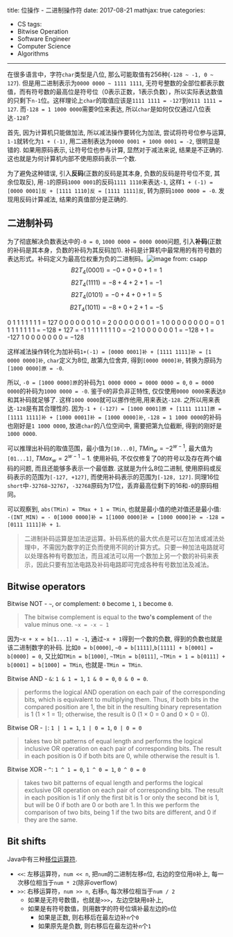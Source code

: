 title: 位操作 - 二进制操作符
date: 2017-08-21
mathjax: true
categories:
- CS
tags:
- Bitwise Operation
- Software Engineer
- Computer Science
- Algorithms
---
在很多语言中，字符`char`类型是八位, 那么可能取值有256种(`-128 ~ -1, 0 ~ 127`). 但是用二进制表示为`0000 0000 ~ 1111 1111`, 无符号整数的全部位都表示数值，而有符号数的最高位是符号位（0表示正数，1表示负数），所以实际表达数值的只剩下`n-1`位。这样理论上`char`的取值应该是`1111 1111 = -127`到`0111 1111 = 127`. 而`-128 = 1 1000 0000`需要9位来表达, 所以`char`是如何仅仅通过八位表达`-128`?
<!-- more -->

首先, 因为计算机只能做加法, 所以减法操作要转化为加法, 尝试将符号位参与运算, `1-1`就转化为`1 + (-1)`, 用二进制表达为`0000 0001 + 1000 0001 = -2`, 很明显是错的. 如果用原码表示, 让符号位也参与计算, 显然对于减法来说, 结果是不正确的. 这也就是为何计算机内部不使用原码表示一个数.

为了避免这种错误, 引入**反码**(正数的反码是其本身, 负数的反码是符号位不变, 其余位取反), 用`-1`的原码`1000 0001`的反码`1111 1110`来表达`-1`, 这样`1 + (-1) = [0000 0001]反 + [1111 1110]反 = [1111 1111]反`, 转为原码`1000 0000 = -0`. 发现用反码计算减法, 结果的真值部分是正确的.

## 二进制补码
为了彻底解决负数表达中的`-0 = 0`, `1000 0000 = 0000 0000`问题, 引入**补码**(正数的补码是其本身，负数的补码为其反码加1). 补码是计算机中最常用的有符号数的表达形式。补码定义为最高位权重为负的二进制码。![](/images/two's_complement.png "image from: csapp")
$$ B2T_4(0001) = -0 + 0 + 0 + 1 = 1 $$
$$ B2T_4(1111) = -8 + 4 + 2 + 1 = -1 $$
$$ B2T_4(0101) = -0 + 4 + 0 + 1 = 5 $$
$$ B2T_4(1011) = -8 + 0 + 2 + 1 = -5 $$

0 	1 	1 	1 	1 	1 	1 	1 	= 	127
0 	0 	0 	0 	0 	0 	1 	0 	= 	2
0 	0 	0 	0 	0 	0 	0 	1 	= 	1
0 	0 	0 	0 	0 	0 	0 	0 	= 	0
1 	1 	1 	1 	1 	1 	1 	1 	= 	−128 + 127 = -1
1 	1 	1 	1 	1 	1 	1 	0 	= 	−2
1 	0 	0 	0 	0 	0 	0 	1 	= 	−128 + 1 = -127
1 	0 	0 	0 	0 	0 	0 	0 	= 	−128

这样减法操作转化为加补码`1+(-1) = [0000 0001]补 + [1111 1111]补 = [1 0000 0000]补`, `char`定义为8位, 故第九位舍弃, 得到`[0000 0000]补`, 转换为原码为`[1000 0000]原 = -0`.

所以, `-0 = [1000 0000]原`的补码为`1 0000 0000 = 0000 0000 = 0`, `0 = 0000 0000`的补码为`1000 0000 = -0`. 鉴于`0`的非负非正特性, 仅仅使用`0000 0000`来表达`0`和其补码就足够了. 这样`1000 0000`就可以挪作他用,用来表达`-128`. 之所以用来表达`-128`是有其合理性的. 因为`-1 + (-127) = [1000 0001]原 + [1111 1111]原 = [1111 1111]补 + [1000 0001]补 = [1000 0000]补`, `-128 = 1 1000 0000`的补码也刚好是`1 1000 0000`, 放进`char`的八位空间中, 需要把第九位截断, 得到的刚好是`1000 0000`.

可以推理出补码的取值范围，最小值为`[10...0]`, $TMin_w = -2^{w-1}$, 最大值为`[01...1]`, $TMax_w = 2^{w-1} - 1$. 使用补码, 不仅仅修复了0的符号以及存在两个编码的问题, 而且还能够多表示一个最低数. 这就是为什么8位二进制, 使用原码或反码表示的范围为`[-127, +127]`, 而使用补码表示的范围为`[-128, 127]`. 同理16位`short`中`-32768~32767`，`-32768`原码为17位，丢弃最高位剩下的16和`-0`的原码相同。

可以观察到, `abs(TMin) = TMax + 1 = TMin`, 也就是最小值的绝对值还是最小值: `-(INT_MIN) = - 0[1000 0000]补 = 1[1000 0000]补 = [1000 0000]补 = -128 = [0111 1111]补 + 1`.

> 二进制补码运算是加法逆运算。补码系统的最大优点是可以在加法或减法处理中，不需因为数字的正负而使用不同的计算方式。只要一种加法电路就可以处理各种有号数加法，而且减法可以用一个数加上另一个数的补码来表示，因此只要有加法电路及补码电路即可完成各种有号数加法及减法。

## Bitwise operators
Bitwise NOT - `~`, or complement: `0` become `1`, `1` become `0`.
> The bitwise complement is equal to the **two's complement** of the value minus one. `~x = -x − 1`

因为`~x + x = b[1...1] = -1`, 通过`~x + 1`得到一个数的负数, 得到的负数也就是该二进制数字的补码. 比如`0 = b[0000]`, `~0 = b[1111]`,`b[1111] + b[0001] = b[0000] = 0`, 又比如`TMin = b[1000]`, `~TMin = b[0111]`, `~TMin + 1 = b[0111] + b[0001] = b[1000] = TMin`, 也就是`-TMin = TMin`.

Bitwise AND - `&`: `1 & 1 = 1`, `1 & 0 = 0`, `0 & 0 = 0`.
> performs the logical AND operation on each pair of the corresponding bits, which is equivalent to multiplying them. Thus, if both bits in the compared position are 1, the bit in the resulting binary representation is 1 (1 × 1 = 1); otherwise, the result is 0 (1 × 0 = 0 and 0 × 0 = 0).

Bitwise OR - `|`: `1 | 1 = 1`, `1 | 0 = 1`, `0 | 0 = 0`
> takes two bit patterns of equal length and performs the logical inclusive OR operation on each pair of corresponding bits. The result in each position is 0 if both bits are 0, while otherwise the result is 1.

Bitwise XOR - `^`: `1 ^ 1 = 0`, `1 ^ 0 = 1`, `0 ^ 0 = 0`
> takes two bit patterns of equal length and performs the logical exclusive OR operation on each pair of corresponding bits. The result in each position is 1 if only the first bit is 1 or only the second bit is 1, but will be 0 if both are 0 or both are 1. In this we perform the comparison of two bits, being 1 if the two bits are different, and 0 if they are the same.

## Bit shifts
Java中有三种[移位运算符](https://docs.oracle.com/javase/tutorial/java/nutsandbolts/op3.html).
* `<<`: 左移运算符，`num << n`, 把`num`的二进制左移`n`位, 右边的空位用`0`补上, 每一次移位相当于`num * 2`(除非overflow)
* `>>`: 右移运算符，`num >> n`, 右移`n`, 每次移位相当于`num / 2`
    * 如果是无符号数值，也就是`>>>`，左边空缺用`0`补上,
    * 如果是有符号数值，则用数字的符号位填补最左边的`n`位
        * 如果是正数, 则右移后在最左边补`n`个`0`
        * 如果原先是负数, 则右移后在最左边补`n`个`1`
